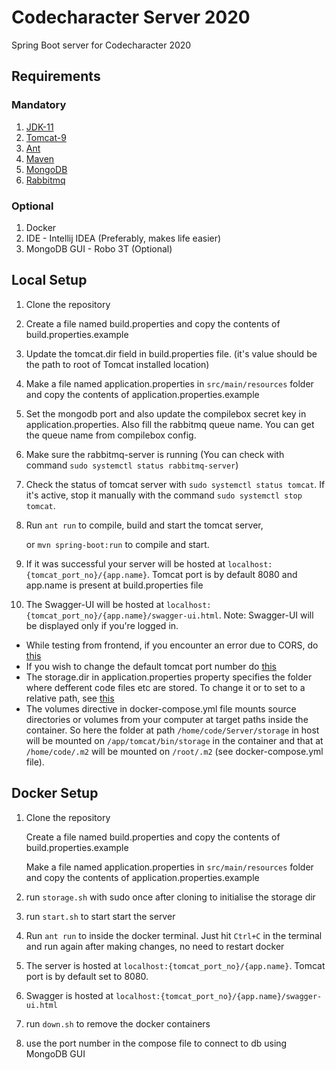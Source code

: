 # Codecharacter Server 2020

Spring Boot server for Codecharacter 2020

## Requirements

### Mandatory

1. [JDK-11](https://linuxize.com/post/install-java-on-ubuntu-18-04/)
2. [Tomcat-9](https://linuxize.com/post/how-to-install-tomcat-9-on-ubuntu-20-04/)
3. [Ant](https://medium.com/@girishkr/install-apache-ant-1-10-on-ubuntu-16-04-7e249765e1bc)
4. [Maven](https://linuxize.com/post/how-to-install-apache-maven-on-ubuntu-20-04/) 
5. [MongoDB](https://docs.mongodb.com/manual/tutorial/install-mongodb-on-ubuntu/)
6. [Rabbitmq](https://www.digitalocean.com/community/tutorials/how-to-install-and-manage-rabbitmq)
   
### Optional
1. Docker
2. IDE - Intellij IDEA (Preferably, makes life easier)
3. MongoDB GUI - Robo 3T (Optional)

## Local Setup

1. Clone the repository
2. Create a file named build.properties and copy the contents of build.properties.example
3. Update the tomcat.dir field in build.properties file. (it's value should be the path to root of Tomcat installed location)
4. Make a file named application.properties in `src/main/resources` folder and copy the contents of application.properties.example
5. Set the mongodb port and also update the compilebox secret key in application.properties. Also fill the rabbitmq queue name. You can get the queue name   from compilebox config.
6. Make sure the rabbitmq-server is running (You can check with command `sudo systemctl status rabbitmq-server`)
7. Check the status of tomcat server with `sudo systemctl status tomcat`. If it's active, stop it manually with the command `sudo systemctl stop tomcat`.
8. Run `ant run` to compile, build and start the tomcat server, 
   
    or `mvn spring-boot:run` to compile and start. 
9. If it was successful your server will be hosted at `localhost:{tomcat_port_no}/{app.name}`. Tomcat port is by default 8080 and app.name is present at build.properties file
10. The Swagger-UI will be hosted at `localhost:{tomcat_port_no}/{app.name}/swagger-ui.html`. Note: Swagger-UI will be displayed only if you're logged in.

- While testing from frontend, if you encounter an error due to CORS, do [this](https://alfilatov.com/posts/run-chrome-without-cors/)
- If you wish to change the default tomcat port number do [this](https://www.ibm.com/support/pages/how-do-i-change-default-port-apache-tomcat)
- The storage.dir in application.properties property specifies the folder where defferent code files etc are stored. To change it or to set to a relative path, see [this](https://stackoverflow.com/questions/36940458/specifying-relative-path-in-application-properties-in-spring)
-  The volumes directive in docker-compose.yml file mounts source directories or volumes from your computer at target paths inside the container. So here the folder at path `/home/code/Server/storage` in host will be mounted on `/app/tomcat/bin/storage` in the container and that at `/home/code/.m2` will be mounted on `/root/.m2` (see docker-compose.yml file).

## Docker Setup

1. Clone the repository

   Create a file named build.properties and copy the contents of build.properties.example

   Make a file named application.properties in `src/main/resources` folder and copy the contents of application.properties.example
2. run `storage.sh` with sudo once after cloning to initialise the storage dir
2. run `start.sh` to start start the server
4. Run `ant run` to inside the docker terminal. Just hit `Ctrl+C` in the terminal and run again after making changes, no need to restart docker
5. The server is hosted at `localhost:{tomcat_port_no}/{app.name}`. Tomcat port is by default set to 8080.
6. Swagger is hosted at `localhost:{tomcat_port_no}/{app.name}/swagger-ui.html`
7. run `down.sh` to remove the docker containers
8. use the port number in the compose file to connect to db using MongoDB GUI
